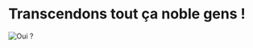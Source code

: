 # Transcendons tout ça noble gens !

![Oui ?](/home/unknow/Téléchargements/1412671481-1293_1411688042-2.png)
